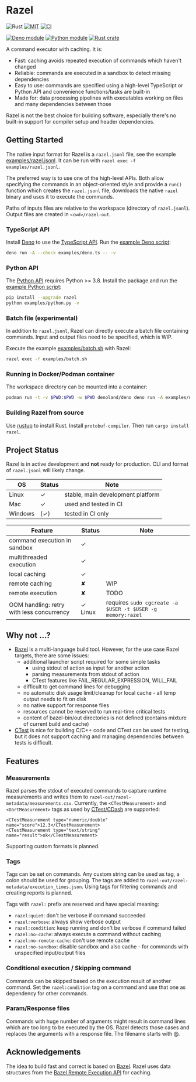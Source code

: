 # Razel

![Rust](https://img.shields.io/badge/language-rust-blue.svg)
[![MIT](https://img.shields.io/badge/license-MIT-blue.svg)](https://github.com/reu-dev/razel/blob/main/LICENSE.md)
[![CI](https://github.com/reu-dev/razel/actions/workflows/ci.yml/badge.svg)](https://github.com/reu-dev/razel/actions/workflows/ci.yml)

[![Deno module](https://shield.deno.dev/x/razel)](https://deno.land/x/razel)
[![Python module](https://img.shields.io/pypi/v/razel.svg)](https://pypi.org/pypi/razel)
[![Rust crate](https://img.shields.io/crates/v/razel.svg)](https://crates.io/crates/razel)

A command executor with caching. It is:

* Fast: caching avoids repeated execution of commands which haven't changed
* Reliable: commands are executed in a sandbox to detect missing dependencies
* Easy to use: commands are specified using a high-level TypeScript or Python API and convenience functions/tasks are
  built-in
* Made for: data processing pipelines with executables working on files and many dependencies between those

Razel is not the best choice for building software, especially there's no built-in support for compiler setup and header
dependencies.

## Getting Started

The native input format for Razel is a `razel.jsonl` file, see the example [examples/razel.jsonl](examples/razel.jsonl).
It can be run with `razel exec -f examples/razel.jsonl`.

The preferred way is to use one of the high-level APIs. Both allow specifying the commands in an object-oriented style
and provide a `run()` function which creates the `razel.jsonl` file, downloads the native `razel` binary
and uses it to execute the commands.

Paths of inputs files are relative to the workspace (directory of `razel.jsonl`). Output files are created
in `<cwd>/razel-out`.

### TypeScript API

Install [Deno](https://deno.land/) to use the [TypeScript API](include/deno/razel.ts).
Run the [example Deno script](examples/deno.ts):

```bash
deno run -A --check examples/deno.ts -- -v
```

### Python API

The [Python API](include/python/razel.py) requires Python >= 3.8.
Install the package and run the [example Python script](examples/python.py):

```bash
pip install --upgrade razel
python examples/python.py -v
```

### Batch file (experimental)

In addition to `razel.jsonl`, Razel can directly execute a batch file containing commands.
Input and output files need to be specified, which is WIP.

Execute the example [examples/batch.sh](examples/batch.sh) with Razel:

```bash
razel exec -f examples/batch.sh
```

### Running in Docker/Podman container

The workspace directory can be mounted into a container:

```bash
podman run -t -v $PWD:$PWD -w $PWD denoland/deno deno run -A examples/deno.ts
```

### Building Razel from source

Use [rustup](https://rustup.rs/) to install Rust. Install `protobuf-compiler`. Then run `cargo install razel`.

## Project Status

Razel is in active development and **not** ready for production. CLI and format of `razel.jsonl` will likely change.

| OS      | Status | Note                              |
|---------|--------|-----------------------------------|
| Linux   | ✓      | stable, main development platform |
| Mac     | ✓      | used and tested in CI             |
| Windows | (✓)    | tested in CI only                 |

| Feature                                   | Status  | Note                                                       |
|-------------------------------------------|---------|------------------------------------------------------------|
| command execution in sandbox              | ✓       |                                                            |
| multithreaded execution                   | ✓       |                                                            |
| local caching                             | ✓       |                                                            |
| remote caching                            | ✘       | WIP                                                        |
| remote execution                          | ✘       | TODO                                                       |
| OOM handling: retry with less concurrency | ✓ Linux | requires `sudo cgcreate -a $USER -t $USER -g memory:razel` |

## Why not ...?

* [Bazel](https://bazel.build/) is a multi-language build tool. However, for the use case Razel targets, there are some
  issues:
    * additional launcher script required for some simple tasks
        * using stdout of action as input for another action
        * parsing measurements from stdout of action
        * CTest features like FAIL_REGULAR_EXPRESSION, WILL_FAIL
    * difficult to get command lines for debugging
    * no automatic disk usage limit/cleanup for local cache - all temp output needs to fit on disk
    * no native support for response files
    * resources cannot be reserved to run real-time critical tests
    * content of bazel-bin/out directories is not defined (contains mixture of current build and cache)
* [CTest](https://cmake.org/cmake/help/latest/manual/ctest.1.html) is nice for building C/C++ code and CTest can be used
  for testing,
  but it does not support caching and managing dependencies between tests is difficult.

## Features

### Measurements

Razel parses the stdout of executed commands to capture runtime measurements and writes them
to `razel-out/razel-metadata/measurements.csv`.
Currently, the `<CTestMeasurement>` and `<DartMeasurement>` tags as used
by [CTest/CDash](https://cmake.org/cmake/help/latest/command/ctest_test.html#additional-test-measurements) are
supported:

```
<CTestMeasurement type="numeric/double" name="score">12.3</CTestMeasurement>
<CTestMeasurement type="text/string" name="result">ok</CTestMeasurement>
```

Supporting custom formats is planned.

### Tags

Tags can be set on commands. Any custom string can be used as tag, a colon should be used for grouping.
The tags are added to `razel-out/razel-metadata/execution_times.json`.
Using tags for filtering commands and creating reports is planned.

Tags with `razel:` prefix are reserved and have special meaning:

- `razel:quiet`: don't be verbose if command succeeded
- `razel:verbose`: always show verbose output
- `razel:condition`: keep running and don't be verbose if command failed
- `razel:no-cache`: always execute a command without caching
- `razel:no-remote-cache`: don't use remote cache
- `razel:no-sandbox`: disable sandbox and also cache - for commands with unspecified input/output files

### Conditional execution / Skipping command

Commands can be skipped based on the execution result of another command. Set the `razel:condition` tag on a command
and use that one as dependency for other commands.

### Param/Response files

Commands with huge number of arguments might result in command lines which are too long to be executed by the OS.
Razel detects those cases and replaces the arguments with a response file. The filename starts with @.

## Acknowledgements

The idea to build fast and correct is based on [Bazel](https://bazel.build/). Razel uses data structures from
the [Bazel Remote Execution API](https://github.com/bazelbuild/remote-apis/blob/main/build/bazel/remote/execution/v2/remote_execution.proto)
for caching.

